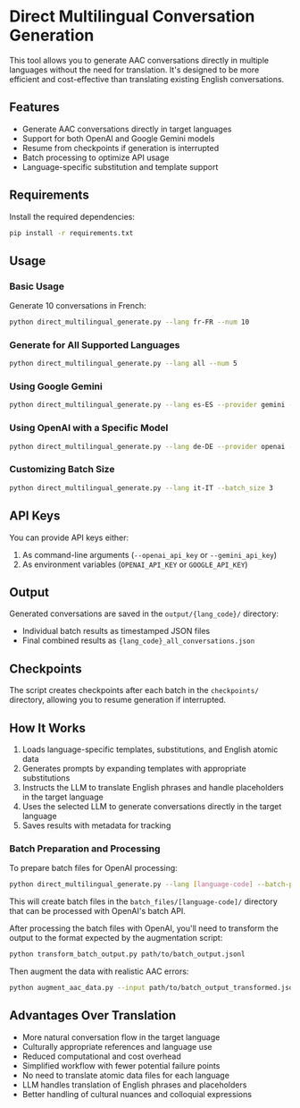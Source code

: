 # Direct Multilingual Conversation Generation

This tool allows you to generate AAC conversations directly in multiple languages without the need for translation. It's designed to be more efficient and cost-effective than translating existing English conversations.

## Features

- Generate AAC conversations directly in target languages
- Support for both OpenAI and Google Gemini models
- Resume from checkpoints if generation is interrupted
- Batch processing to optimize API usage
- Language-specific substitution and template support

## Requirements

Install the required dependencies:

```bash
pip install -r requirements.txt
```

## Usage

### Basic Usage

Generate 10 conversations in French:

```bash
python direct_multilingual_generate.py --lang fr-FR --num 10
```

### Generate for All Supported Languages

```bash
python direct_multilingual_generate.py --lang all --num 5
```

### Using Google Gemini

```bash
python direct_multilingual_generate.py --lang es-ES --provider gemini --gemini_api_key YOUR_API_KEY
```

### Using OpenAI with a Specific Model

```bash
python direct_multilingual_generate.py --lang de-DE --provider openai --model gpt-4-turbo --openai_api_key YOUR_API_KEY
```

### Customizing Batch Size

```bash
python direct_multilingual_generate.py --lang it-IT --batch_size 3
```

## API Keys

You can provide API keys either:
1. As command-line arguments (`--openai_api_key` or `--gemini_api_key`)
2. As environment variables (`OPENAI_API_KEY` or `GOOGLE_API_KEY`)

## Output

Generated conversations are saved in the `output/{lang_code}/` directory:
- Individual batch results as timestamped JSON files
- Final combined results as `{lang_code}_all_conversations.json`

## Checkpoints

The script creates checkpoints after each batch in the `checkpoints/` directory, allowing you to resume generation if interrupted.

## How It Works

1. Loads language-specific templates, substitutions, and English atomic data
2. Generates prompts by expanding templates with appropriate substitutions
3. Instructs the LLM to translate English phrases and handle placeholders in the target language
4. Uses the selected LLM to generate conversations directly in the target language
5. Saves results with metadata for tracking

### Batch Preparation and Processing

To prepare batch files for OpenAI processing:

```bash
python direct_multilingual_generate.py --lang [language-code] --batch-prepare --num [count]
```

This will create batch files in the `batch_files/[language-code]/` directory that can be processed with OpenAI's batch API.

After processing the batch files with OpenAI, you'll need to transform the output to the format expected by the augmentation script:

```bash
python transform_batch_output.py path/to/batch_output.jsonl
```

Then augment the data with realistic AAC errors:

```bash
python augment_aac_data.py --input path/to/batch_output_transformed.jsonl --lang [language-code]
```

## Advantages Over Translation

- More natural conversation flow in the target language
- Culturally appropriate references and language use
- Reduced computational and cost overhead
- Simplified workflow with fewer potential failure points
- No need to translate atomic data files for each language
- LLM handles translation of English phrases and placeholders
- Better handling of cultural nuances and colloquial expressions